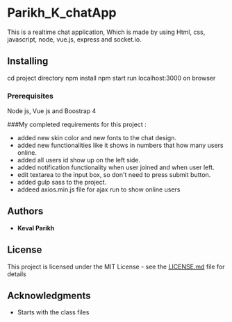 # Parikh_K_chatApp

This is a realtime chat application, Which is made by using Html, css, javascript, node, vue.js, express and socket.io.

## Installing

 cd project directory
 npm install
 npm start
 run localhost:3000 on browser


### Prerequisites

Node js, Vue js and Boostrap 4


###My completed requirements for this project :

* added new skin color and new fonts to the chat design.
* added new functionalities like it shows in numbers that how many users online.
* added all users id show up on the left side.
* added notification functionality when user joined and when user left.
* edit textarea to the input box, so don't need to press submit button.
* added gulp sass to the project.
* addeed axios.min.js file for ajax run to show online users


## Authors

* **Keval Parikh** 

## License

This project is licensed under the MIT License - see the [LICENSE.md](LICENSE.md) file for details

## Acknowledgments

* Starts with the class files
